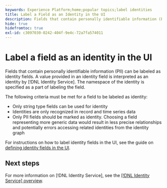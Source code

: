 ```yaml
---
keywords: Experience Platform;home;popular topics;label identities
title: Label a Field as an Identity in the UI
description: Fields that contain personally identifiable information (PII) can be labeled as identity fields. A value provided in an identity field is interpreted as an identity by Identity Service. The namespace of the identity is specified as a part of labeling the field.
hide: true
hidefromtoc: true
exl-id: c3097030-0242-404f-9e4c-72a7fa574011
---
```

# Label a field as an identity in the UI

Fields that contain personally identifiable information (PII) can be labeled as identity fields. A value provided in an identity field is interpreted as an identity by [!DNL Identity Service]. The namespace of the identity is specified as a part of labeling the field.

The following criteria must be met for a field to be labeled as identity:

* Only string type fields can be used for identity
* Identities are only recognized in record and time series data
* Only PII fields should be marked as identity. Choosing a field representing more generic data would result in less precise relationships and potentially errors accessing related identities from the identity graph

For instructions on how to label identity fields in the UI, see the guide on [defining identity fields in the UI](../../xdm/ui/fields/identity.md).

## Next steps

For more information on [!DNL Identity Service], see the [[!DNL Identity Service] overview](../home.md).
